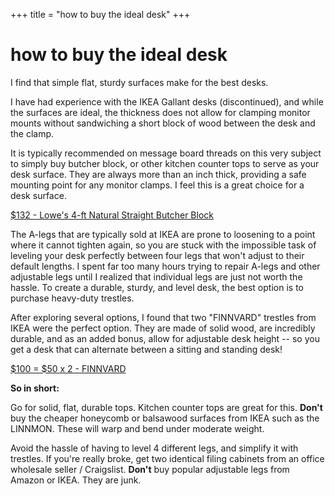 +++
title = "how to buy the ideal desk"
+++

# how to buy the ideal desk

I find that simple flat, sturdy surfaces make for the best desks.

I have had experience with the IKEA Gallant desks (discontinued), and while the surfaces are ideal, the thickness does not allow for clamping monitor mounts without sandwiching a short block of wood between the desk and the clamp.

It is typically recommended on message board threads on this very subject to simply buy butcher block, or other kitchen counter tops to serve as your desk surface. They are always more than an inch thick, providing a safe mounting point for any monitor clamps. I feel this is a great choice for a desk surface.

[$132 - Lowe's 4-ft Natural Straight Butcher Block](https://www.lowes.com/pd/The-Baltic-Butcher-Block-4-ft-Natural-Straight-Butcher-Block-Birch-Kitchen-Countertop/50437226)

The A-legs that are typically sold at IKEA are prone to loosening to a point where it cannot tighten again, so you are stuck with the impossible task of leveling your desk perfectly between four legs that won't adjust to their default lengths. I spent far too many hours trying to repair A-legs and other adjustable legs until I realized that individual legs are just not worth the hassle. To create a durable, sturdy, and level desk, the best option is to purchase heavy-duty trestles.

After exploring several options, I found that two "FINNVARD" trestles from IKEA were the perfect option. They are made of solid wood, are incredibly durable, and as an added bonus, allow for adjustable desk height -- so you get a desk that can alternate between a sitting and standing desk!

[$100 = $50 x 2 - FINNVARD](https://www.ikea.com/us/en/catalog/products/30345717/)

**So in short:**

Go for solid, flat, durable tops. Kitchen counter tops are great for this. **Don't** buy the cheaper honeycomb or balsawood surfaces from IKEA such as the LINNMON. These will warp and bend under moderate weight.

Avoid the hassle of having to level 4 different legs, and simplify it with trestles. If you're really broke, get two identical filing cabinets from an office wholesale seller / Craigslist. **Don't** buy popular adjustable legs from Amazon or IKEA. They are junk.
